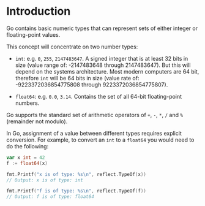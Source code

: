 # Introduction

Go contains basic numeric types that can represent sets of either integer or
floating-point values.

This concept will concentrate on two number types:

- `int`: e.g. `0`, `255`, `2147483647`. A signed integer that is at least 32
  bits in size (value range of: -2147483648 through 2147483647). But this will
  depend on the systems architecture. Most modern computers are 64 bit,
  therefore `int` will be 64 bits in size (value rate of:
  -9223372036854775808 through 9223372036854775807).

- `float64`: e.g. `0.0`, `3.14`. Contains the set of all 64-bit floating-point
  numbers.

Go supports the standard set of arithmetic operators of `+`, `-`, `*`, `/`
and `%` (remainder not modulo).

In Go, assignment of a value between different types requires explicit
conversion. For example, to convert an `int` to a `float64` you would need to
do the following:

```go
var x int = 42
f := float64(x)

fmt.Printf("x is of type: %s\n", reflect.TypeOf(x))
// Output: x is of type: int

fmt.Printf("f is of type: %s\n", reflect.TypeOf(f))
// Output: f is of type: float64
```
